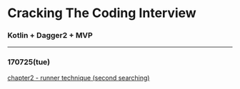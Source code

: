 # Cracking The Coding Interview

### Kotlin + Dagger2 + MVP
- - -

### 170725(tue)
[chapter2 - runner technique (second searching)](https://github.com/Wbreadboy/CTCI/blob/master/app/src/main/java/www/breadboy/com/ctci/question2_runner/linkedlist/LinkedList.kt)
